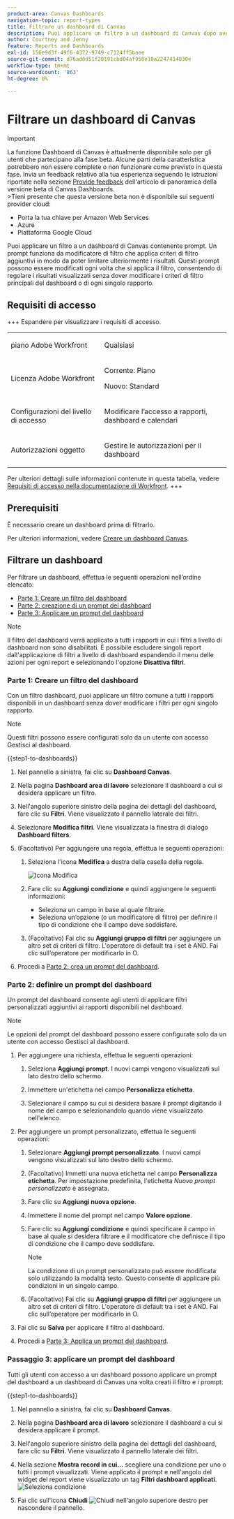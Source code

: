 ```yaml
---
product-area: Canvas Dashboards
navigation-topic: report-types
title: Filtrare un dashboard di Canvas
description: Puoi applicare un filtro a un dashboard di Canvas dopo averlo creato.
author: Courtney and Jenny
feature: Reports and Dashboards
exl-id: 156e9d3f-49f6-4372-9749-c7124ff5baee
source-git-commit: d76ad0d51f28191cbd04af950e10a2247414830e
workflow-type: tm+mt
source-wordcount: '863'
ht-degree: 0%

---
```


# Filtrare un dashboard di Canvas

>[!IMPORTANT]
>
>La funzione Dashboard di Canvas è attualmente disponibile solo per gli utenti che partecipano alla fase beta. Alcune parti della caratteristica potrebbero non essere complete o non funzionare come previsto in questa fase. Invia un feedback relativo alla tua esperienza seguendo le istruzioni riportate nella sezione [Provide feedback](/help/quicksilver/product-announcements/betas/canvas-dashboards-beta/canvas-dashboards-beta-information.md#provide-feedback) dell&#39;articolo di panoramica della versione beta di Canvas Dashboards.<br>
>&#x200B;>Tieni presente che questa versione beta non è disponibile sui seguenti provider cloud:
>
>* Porta la tua chiave per Amazon Web Services
>* Azure
>* Piattaforma Google Cloud


Puoi applicare un filtro a un dashboard di Canvas contenente prompt. Un prompt funziona da modificatore di filtro che applica criteri di filtro aggiuntivi in modo da poter limitare ulteriormente i risultati. Questi prompt possono essere modificati ogni volta che si applica il filtro, consentendo di regolare i risultati visualizzati senza dover modificare i criteri di filtro principali del dashboard o di ogni singolo rapporto.

## Requisiti di accesso

+++ Espandere per visualizzare i requisiti di accesso. 

<table style="table-layout:auto"> 
<col> 
</col> 
<col> 
</col> 
<tbody> 
<tr> 
   <td role="rowheader"><p>piano Adobe Workfront</p></td> 
   <td> 
<p>Qualsiasi </p> 
   </td> 
<tr> 
 <tr> 
   <td role="rowheader"><p>Licenza Adobe Workfront</p></td> 
   <td> 
<p>Corrente: Piano </p> 
<p>Nuovo: Standard</p> 
   </td> 
   </tr> 
  </tr> 
  <tr> 
   <td role="rowheader"><p>Configurazioni del livello di accesso</p></td> 
   <td><p>Modificare l’accesso a rapporti, dashboard e calendari</p>
  </td> 
  </tr> 
    </tr>  
        <tr> 
   <td role="rowheader"><p>Autorizzazioni oggetto</p></td> 
   <td><p>Gestire le autorizzazioni per il dashboard</p>
  </td> 
  </tr> 
</tbody> 
</table>

Per ulteriori dettagli sulle informazioni contenute in questa tabella, vedere [Requisiti di accesso nella documentazione di Workfront](/help/quicksilver/administration-and-setup/add-users/access-levels-and-object-permissions/access-level-requirements-in-documentation.md).
+++

## Prerequisiti

È necessario creare un dashboard prima di filtrarlo.

Per ulteriori informazioni, vedere [Creare un dashboard Canvas](/help/quicksilver/reports-and-dashboards/canvas-dashboards/create-dashboards/create-dashboards.md).

## Filtrare un dashboard

Per filtrare un dashboard, effettua le seguenti operazioni nell’ordine elencato:

* [Parte 1: Creare un filtro del dashboard](#part-1-create-a-dashboard-filter)
* [Parte 2: creazione di un prompt del dashboard](#part-2-define-a-dashboard-prompt)
* [Parte 3: Applicare un prompt del dashboard](#step-3-apply-a-dashboard-prompt)

>[!NOTE]
>
>Il filtro del dashboard verrà applicato a tutti i rapporti in cui i filtri a livello di dashboard non sono disabilitati.  È possibile escludere singoli report dall&#39;applicazione di filtri a livello di dashboard espandendo il menu delle azioni per ogni report e selezionando l&#39;opzione **Disattiva filtri**.


### Parte 1: Creare un filtro del dashboard

Con un filtro dashboard, puoi applicare un filtro comune a tutti i rapporti disponibili in un dashboard senza dover modificare i filtri per ogni singolo rapporto.

>[!NOTE]
>
>Questi filtri possono essere configurati solo da un utente con accesso Gestisci al dashboard.


{{step1-to-dashboards}}

1. Nel pannello a sinistra, fai clic su **Dashboard Canvas**.

1. Nella pagina **Dashboard area di lavoro** selezionare il dashboard a cui si desidera applicare un filtro.

1. Nell&#39;angolo superiore sinistro della pagina dei dettagli del dashboard, fare clic su **Filtri**. Viene visualizzato il pannello laterale dei filtri.

1. Selezionare **Modifica filtri**. Viene visualizzata la finestra di dialogo **Dashboard filters**.

1. (Facoltativo) Per aggiungere una regola, effettua le seguenti operazioni:

   1. Seleziona l&#39;icona **Modifica** a destra della casella della regola.

      ![Icona Modifica](assets/edit-icon.png)

   1. Fare clic su **Aggiungi condizione** e quindi aggiungere le seguenti informazioni:
      * Seleziona un campo in base al quale filtrare.
      * Seleziona un’opzione (o un modificatore di filtro) per definire il tipo di condizione che il campo deve soddisfare.

   1. (Facoltativo) Fai clic su **Aggiungi gruppo di filtri** per aggiungere un altro set di criteri di filtro. L&#39;operatore di default tra i set è AND. Fai clic sull’operatore per modificarlo in O.

1. Procedi a [Parte 2: crea un prompt del dashboard](#part-2-define-a-dashboard-prompt).


### Parte 2: definire un prompt del dashboard

Un prompt del dashboard consente agli utenti di applicare filtri personalizzati aggiuntivi ai rapporti disponibili nel dashboard.

>[!NOTE]
>
>Le opzioni del prompt del dashboard possono essere configurate solo da un utente con accesso Gestisci al dashboard.

1. Per aggiungere una richiesta, effettua le seguenti operazioni:

   1. Seleziona **Aggiungi prompt**. I nuovi campi vengono visualizzati sul lato destro dello schermo.

   1. Immettere un&#39;etichetta nel campo **Personalizza etichetta**.

   1. Selezionare il campo su cui si desidera basare il prompt digitando il nome del campo e selezionandolo quando viene visualizzato nell&#39;elenco. 

1. Per aggiungere un prompt personalizzato, effettua le seguenti operazioni:

   1. Selezionare **Aggiungi prompt personalizzato**. I nuovi campi vengono visualizzati sul lato destro dello schermo.

   1. (Facoltativo) Immetti una nuova etichetta nel campo **Personalizza etichetta**. Per impostazione predefinita, l&#39;etichetta *Nuovo prompt personalizzato* è assegnata.

   1. Fare clic su **Aggiungi nuova opzione**.

   1. Immettere il nome del prompt nel campo **Valore opzione**.

   1. Fare clic su **Aggiungi condizione** e quindi specificare il campo in base al quale si desidera filtrare e il modificatore che definisce il tipo di condizione che il campo deve soddisfare.

      >[!NOTE]
      >
      >La condizione di un prompt personalizzato può essere modificata solo utilizzando la modalità testo. Questo consente di applicare più condizioni in un singolo campo.


   1. (Facoltativo) Fai clic su **Aggiungi gruppo di filtri** per aggiungere un altro set di criteri di filtro. L&#39;operatore di default tra i set è AND. Fai clic sull’operatore per modificarlo in O.

1. Fai clic su **Salva** per applicare il filtro al dashboard.

1. Procedi a [Parte 3: Applica un prompt del dashboard](#step-3-apply-a-dashboard-prompt).

### Passaggio 3: applicare un prompt del dashboard

Tutti gli utenti con accesso a un dashboard possono applicare un prompt del dashboard a un dashboard di Canvas una volta creati il filtro e i prompt.

{{step1-to-dashboards}}

1. Nel pannello a sinistra, fai clic su **Dashboard Canvas**.

1. Nella pagina **Dashboard area di lavoro** selezionare il dashboard a cui si desidera applicare il prompt.

1. Nell&#39;angolo superiore sinistro della pagina dei dettagli del dashboard, fare clic su **Filtri**. Viene visualizzato il pannello laterale dei filtri.

1. Nella sezione **Mostra record in cui...** scegliere una condizione per uno o tutti i prompt visualizzati. Viene applicato il prompt e nell&#39;angolo del widget del report viene visualizzato un tag **Filtri dashboard applicati**.
   ![Seleziona condizione](assets/prompts-list.png)

1. Fai clic sull&#39;icona **Chiudi** ![Chiudi](assets/close-icon.png) nell&#39;angolo superiore destro per nascondere il pannello.
